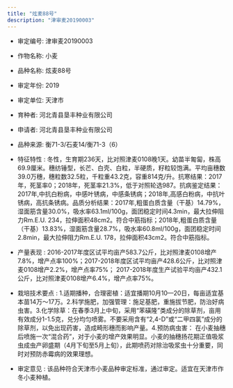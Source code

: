 ```yaml
---
title: "炫麦88号"
description: "津审麦20190003"
---
```

* 审定编号:  津审麦20190003

*  作物名称:  小麦

*  品种名称:  炫麦88号

*  审定年份:  2019

*  审定单位:  天津市

* 育种者:  河北青县垦丰种业有限公司

*  申请者:  河北青县垦丰种业有限公司

*  品种来源:  衡71-3/石麦14/衡71-3（6）

*  特征特性 : 
冬性，生育期236天，比对照津麦0108晚1天。幼苗半匍匐，株高69.9厘米。穗纺锤型，长芒、白壳、白粒，半硬质，籽粒较饱满。平均亩穗数39.0万穗，穗粒数32.5粒，千粒重43.2克，容重814克/升。抗寒结果：2017年，死茎率0；2018年，死茎率21.3%，低于对照轮选987。抗病鉴定结果：2017年,中抗白粉病，中感叶锈病，中感条锈病；2018年,高感白粉病，中抗叶锈病，高抗条锈病。品质分析结果：2017年,粗蛋白质含量（干基）14.79%，湿面筋含量30.0%，吸水率63.1ml/100g，面团稳定时间4.3min，最大拉伸阻力Rm.E.U. 234，拉伸面积48cm2。符合中筋指标；2018年,粗蛋白质含量（干基）13.83%，湿面筋含量28.7%，吸水率60.8ml/100g，面团稳定时间2.8min，最大拉伸阻力Rm.E.U. 178，拉伸面积43cm2。符合中筋指标。
 
*  产量表现 : 
2016-2017年度区试平均亩产583.7公斤，比对照津麦0108增产7.8%，增产点率100%；2017-2018年度区试平均亩产428.6公斤，比对照津麦0108增产2.2%，增产点率75%； 2017-2018年度生产试验平均亩产432.1公斤，比对照津麦0108增产6.4%，增产点率75%。

*  栽培技术要点 : 
1.适期播种，合理密植：适宜播期10月10—20日，每亩适宜基本苗14万～17万。2.科学施肥，加强管理：施足基肥，重施拔节肥，防治好病虫害。3.化学除草：在春季3月上中旬，采用“苯磺隆”类成分的除草剂，亩用有效成分1-1.5克，兑分均匀喷雾。不要采用含有“2,4-D”或“二甲四氯”成分的除草剂，以免出现药害，造成畸形穗而影响产量。4.预防病虫害： 在小麦抽穗后喷施一次“混合药”，对于小麦的增产效果明显。小麦的抽穗扬花期正值吸浆虫成虫产卵盛期（4月下旬至5月上旬），此期喷药对除治吸浆虫十分重要，同时对预防赤霉病的效果理想。

*  审定意见 : 
该品种符合天津市小麦品种审定标准，通过审定。适宜在天津市作冬小麦种植。
